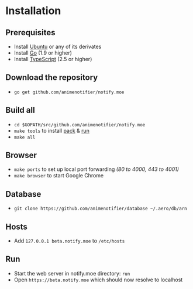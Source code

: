 # Installation

## Prerequisites

* Install [Ubuntu](https://www.ubuntu.com/) or any of its derivates
* Install [Go](https://golang.org/dl/) (1.9 or higher)
* Install [TypeScript](https://www.typescriptlang.org/) (2.5 or higher)

## Download the repository

* `go get github.com/animenotifier/notify.moe`

## Build all

* `cd $GOPATH/src/github.com/animenotifier/notify.moe`
* `make tools` to install [pack](https://github.com/aerogo/pack) & [run](https://github.com/aerogo/run)
* `make all`

## Browser

* `make ports` to set up local port forwarding *(80 to 4000, 443 to 4001)*
* `make browser` to start Google Chrome

## Database

* `git clone https://github.com/animenotifier/database ~/.aero/db/arn`

## Hosts

* Add `127.0.0.1 beta.notify.moe` to `/etc/hosts`

## Run

* Start the web server in notify.moe directory: `run`
* Open `https://beta.notify.moe` which should now resolve to localhost